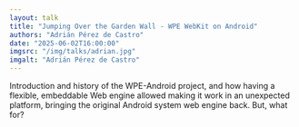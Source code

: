 ```yaml
---
layout: talk
title: "Jumping Over the Garden Wall - WPE WebKit on Android"
authors: "Adrián Pérez de Castro"
date: "2025-06-02T16:00:00"
imgsrc: "/img/talks/adrian.jpg"
imgalt: "Adrián Pérez de Castro"
---
```


Introduction and history of the WPE-Android project, and how having a flexible, embeddable Web engine allowed making it work in an unexpected platform, bringing the original Android system web engine back. But, what for?

